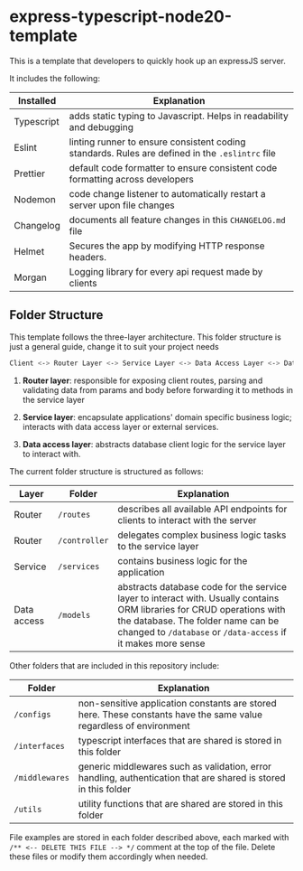 # express-typescript-node20-template

This is a template that developers to quickly hook up an expressJS server.

It includes the following:

| Installed  | Explanation                                                                                     |
| ---------- | ----------------------------------------------------------------------------------------------- |
| Typescript | adds static typing to Javascript. Helps in readability and debugging                            |
| Eslint     | linting runner to ensure consistent coding standards. Rules are defined in the `.eslintrc` file |
| Prettier   | default code formatter to ensure consistent code formatting across developers                   |
| Nodemon    | code change listener to automatically restart a server upon file changes                        |
| Changelog  | documents all feature changes in this `CHANGELOG.md` file                                       |
| Helmet     | Secures the app by modifying HTTP response headers.                                             |
| Morgan     | Logging library for every api request made by clients                                           |

## Folder Structure

This template follows the three-layer architecture. This folder structure is just a general guide, change it to suit your project needs

```bash
Client <-> Router Layer <-> Service Layer <-> Data Access Layer <-> Database
```

1. **Router layer**: responsible for exposing client routes, parsing and validating data from params and body before forwarding it to methods in the service layer

2. **Service layer**: encapsulate applications' domain specific business logic; interacts with data access layer or external services.

3. **Data access layer**: abstracts database client logic for the service layer to interact with.

The current folder structure is structured as follows:

| Layer       | Folder        | Explanation                                                                                                                                                                                                                  |
| ----------- | ------------- | ---------------------------------------------------------------------------------------------------------------------------------------------------------------------------------------------------------------------------- |
| Router      | `/routes`     | describes all available API endpoints for clients to interact with the server                                                                                                                                                |
| Router      | `/controller` | delegates complex business logic tasks to the service layer                                                                                                                                                                  |
| Service     | `/services`   | contains business logic for the application                                                                                                                                                                                  |
| Data access | `/models`     | abstracts database code for the service layer to interact with. Usually contains ORM libraries for CRUD operations with the database. The folder name can be changed to `/database` or `/data-access` if it makes more sense |

Other folders that are included in this repository include:

| Folder         | Explanation                                                                                                        |
| -------------- | ------------------------------------------------------------------------------------------------------------------ |
| `/configs`     | non-sensitive application constants are stored here. These constants have the same value regardless of environment |
| `/interfaces`  | typescript interfaces that are shared is stored in this folder                                                     |
| `/middlewares` | generic middlewares such as validation, error handling, authentication that are shared is stored in this folder    |
| `/utils`       | utility functions that are shared are stored in this folder                                                        |

File examples are stored in each folder described above, each marked with `/** <-- DELETE THIS FILE --> */` comment at the top of the file. Delete these files or modify them accordingly when needed.
